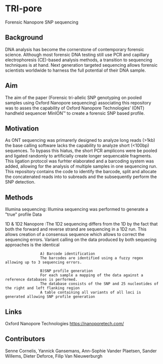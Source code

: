 # TRI-pore

Forensic Nanopore SNP sequencing

## Background

DNA analysis has become the cornerstone of contemporary forensic science. Although most forensic DNA testing still use PCR and capillary electrophoresis (CE)-based analysis methods, a transition to sequencing techniques is at hand.
Next generation targeted sequencing allows forensic scientists worldwide to harness the full potential of their DNA sample. 

## Aim

The aim of the paper (Forensic tri-allelic SNP genotyping on pooled samples using Oxford Nanopore sequencing) associating this repository was to asses the capability of Oxford Nanopore Technologies’ (ONT) handheld sequencer MinION™ to create a forensic SNP based profile. 


## Motivation

As ONT sequencing was primarerly designed to analyze long reads (>1kb) the base calling software lacks the capability to analyze short (<100bp) sequences. 
To bypass this hiatus, the short PCR amplicons were be pooled and ligated randomly to artificially create longer sequencable fragments.
This ligation protocol was furhter elaborated and a barcoding system was added, allowing for the analysis of multiple samples in one sequencing run. 
This repository contains the code to identify the barcode, split and allocate the concatenated reads into to subreads and the subsequently perform the SNP detection. 

## Methods

Illumina sequencing: Illumina sequencing was performed to generate a "true" profile
                     Data 
                     
1D & 1D2 Nanopore  :The 1D2 sequencing differs from the 1D by the fact that both the forward and reverse strand are sequencing in a 1D2                     run. This allows creation of a consensus sequence which allows to correct the sequencing errors. 
                    Variant calling on the data produced by both sequecing approaches is the identical
                    
                    A) Barcode identification
                    The barcodes are identified using a fuzzy regex allowing up to 3 sequencing errors.
                    
                    B)SNP profile generation
                    For each sample a mapping of the data against a reference databases is performed.
                    The database consists of the SNP and 25 nucleotides of the right and left flanking region
                    A table containing all variants of all loci is generated allowing SNP profile generation

## Links

Oxford Nanopore Technologies
https://nanoporetech.com/


## Contributors

Senne Cornelis,
Yannick Gansemans,
Ann-Sophie Vander Plaetsen,
Sander Willems,
Dieter Deforce,
Filip Van Nieuwerburgh 
